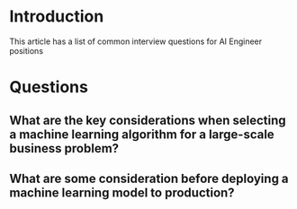 # Introduction

This article has a list of common interview questions for AI Engineer positions

# Questions

## What are the key considerations when selecting a machine learning algorithm for a large-scale business problem?

## What are some consideration before deploying a machine learning model to production?